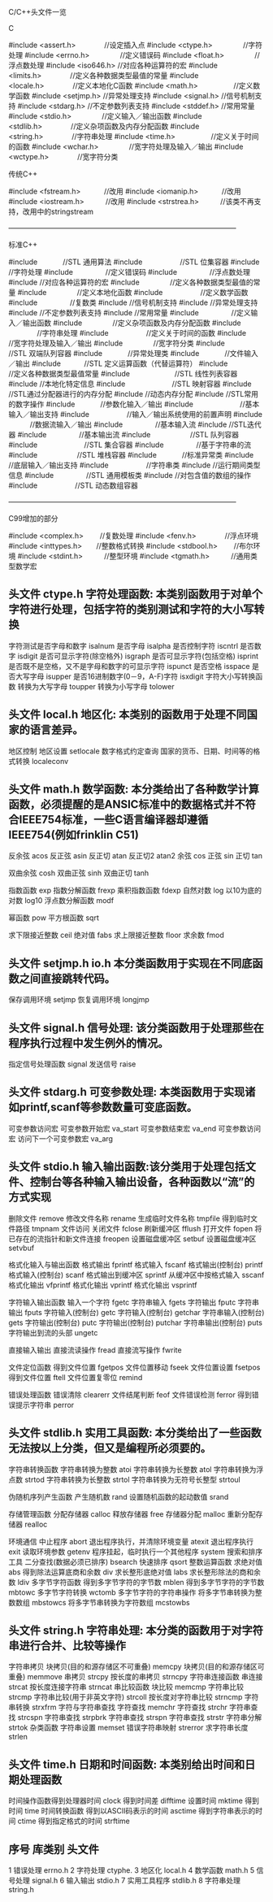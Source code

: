 C/C++头文件一览

C

#include <assert.h>　　　　//设定插入点
#include <ctype.h>　　　　 //字符处理
#include <errno.h>　　　　 //定义错误码
#include <float.h>　　　　 //浮点数处理
#include <iso646.h>        //对应各种运算符的宏
#include <limits.h>　　　　//定义各种数据类型最值的常量
#include <locale.h>　　　　//定义本地化C函数
#include <math.h>　　　　　//定义数学函数
#include <setjmp.h>        //异常处理支持
#include <signal.h>        //信号机制支持
#include <stdarg.h>        //不定参数列表支持
#include <stddef.h>        //常用常量
#include <stdio.h>　　　　 //定义输入／输出函数
#include <stdlib.h>　　　　//定义杂项函数及内存分配函数
#include <string.h>　　　　//字符串处理
#include <time.h>　　　　　//定义关于时间的函数
#include <wchar.h>　　　　 //宽字符处理及输入／输出
#include <wctype.h>　　　　//宽字符分类

传统C++

#include <fstream.h>　　　 //改用<fstream>
#include <iomanip.h>　　　 //改用<iomainip>
#include <iostream.h>　　　//改用<iostream>
#include <strstrea.h>　　　//该类不再支持，改用<sstream>中的stringstream

————————————————————————————————

标准C++　

#include <algorithm>　　　 //STL 通用算法
#include <bitset>　　　　　//STL 位集容器
#include <cctype>         //字符处理
#include <cerrno> 　　　　 //定义错误码
#include <cfloat>　　　　 //浮点数处理
#include <ciso646>         //对应各种运算符的宏
#include <climits> 　　　　//定义各种数据类型最值的常量
#include <clocale> 　　　　//定义本地化函数
#include <cmath> 　　　　　//定义数学函数
#include <complex>　　　　 //复数类
#include <csignal>         //信号机制支持
#include <csetjmp>         //异常处理支持
#include <cstdarg>         //不定参数列表支持
#include <cstddef>         //常用常量
#include <cstdio> 　　　　 //定义输入／输出函数
#include <cstdlib> 　　　　//定义杂项函数及内存分配函数
#include <cstring> 　　　　//字符串处理
#include <ctime> 　　　　　//定义关于时间的函数
#include <cwchar> 　　　　 //宽字符处理及输入／输出
#include <cwctype> 　　　　//宽字符分类
#include <deque>　　　　　 //STL 双端队列容器
#include <exception>　　　 //异常处理类
#include <fstream> 　　　 //文件输入／输出
#include <functional>　　　//STL 定义运算函数（代替运算符）
#include <limits> 　　　　 //定义各种数据类型最值常量
#include <list>　　　　　　//STL 线性列表容器
#include <locale>         //本地化特定信息
#include <map>　　　　　　 //STL 映射容器
#include <memory>         //STL通过分配器进行的内存分配
#include<new>            //动态内存分配
#include <numeric>         //STL常用的数字操作
#include <iomanip> 　　　 //参数化输入／输出
#include <ios>　　　　　　 //基本输入／输出支持
#include <iosfwd>　　　　　//输入／输出系统使用的前置声明
#include <iostream> 　　　//数据流输入／输出
#include <istream>　　　　 //基本输入流
#include <iterator>        //STL迭代器
#include <ostream>　　　　 //基本输出流
#include <queue>　　　　　 //STL 队列容器
#include <set>　　　　　　 //STL 集合容器
#include <sstream>　　　　 //基于字符串的流
#include <stack>　　　　　 //STL 堆栈容器
#include <stdexcept>　　　 //标准异常类
#include <streambuf>　　　 //底层输入／输出支持
#include <string>　　　　　//字符串类
#include <typeinfo>        //运行期间类型信息
#include <utility>　　　　 //STL 通用模板类
#include <valarray>        //对包含值的数组的操作
#include <vector>　　　　　//STL 动态数组容器

————————————————————————————————

C99增加的部分

#include <complex.h>　　 //复数处理
#include <fenv.h>　　　　//浮点环境
#include <inttypes.h>　　//整数格式转换
#include <stdbool.h>　　 //布尔环境
#include <stdint.h>　　　//整型环境
#include <tgmath.h>　　　//通用类型数学宏

头文件 ctype.h
字符处理函数: 本类别函数用于对单个字符进行处理，包括字符的类别测试和字符的大小写转换
----------------------------------------
字符测试是否字母和数字 isalnum
是否字母 isalpha
是否控制字符 iscntrl
是否数字 isdigit
是否可显示字符(除空格外) isgraph
是否可显示字符(包括空格) isprint
是否既不是空格，又不是字母和数字的可显示字符 ispunct
是否空格 isspace
是否大写字母 isupper
是否16进制数字(0－9，A-F)字符 isxdigit
字符大小写转换函数 转换为大写字母 toupper
转换为小写字母 tolower

头文件 local.h
地区化: 本类别的函数用于处理不同国家的语言差异。
----------------------------------------
地区控制 地区设置 setlocale
数字格式约定查询 国家的货币、日期、时间等的格式转换 localeconv


头文件 math.h
数学函数: 本分类给出了各种数学计算函数，必须提醒的是ANSIC标准中的数据格式并不符合IEEE754标准，一些C语言编译器却遵循IEEE754(例如frinklin C51)
----------------------------------------

反余弦 acos
反正弦 asin
反正切 atan
反正切2 atan2
余弦 cos
正弦 sin
正切 tan

双曲余弦 cosh
双曲正弦 sinh
双曲正切 tanh

指数函数 exp
指数分解函数 frexp
乘积指数函数 fdexp
自然对数 log
以10为底的对数 log10
浮点数分解函数 modf

幂函数 pow
平方根函数 sqrt

求下限接近整数 ceil
绝对值 fabs
求上限接近整数 floor
求余数 fmod



头文件 setjmp.h io.h
本分类函数用于实现在不同底函数之间直接跳转代码。
----------------------------------------
保存调用环境 setjmp
恢复调用环境 longjmp

头文件 signal.h
信号处理: 该分类函数用于处理那些在程序执行过程中发生例外的情况。
----------------------------------------
指定信号处理函数 signal
发送信号 raise


头文件 stdarg.h
可变参数处理: 本类函数用于实现诸如printf,scanf等参数数量可变底函数。
----------------------------------------
可变参数访问宏
可变参数开始宏 va_start
可变参数结束宏 va_end
可变参数访问宏 访问下一个可变参数宏 va_arg


头文件 stdio.h
输入输出函数:该分类用于处理包括文件、控制台等各种输入输出设备，各种函数以“流”的方式实现
----------------------------------------
删除文件 remove
修改文件名称 rename
生成临时文件名称 tmpfile
得到临时文件路径 tmpnam
文件访问 关闭文件 fclose
刷新缓冲区 fflush
打开文件 fopen
将已存在的流指针和新文件连接 freopen
设置磁盘缓冲区 setbuf
设置磁盘缓冲区 setvbuf

格式化输入与输出函数
格式输出 fprintf
格式输入 fscanf
格式输出(控制台) printf
格式输入(控制台) scanf
格式输出到缓冲区 sprintf
从缓冲区中按格式输入 sscanf
格式化输出 vfprintf
格式化输出 vprintf
格式化输出 vsprintf

字符输入输出函数
输入一个字符 fgetc
字符串输入 fgets
字符输出 fputc
字符串输出 fputs
字符输入(控制台) getc
字符输入(控制台) getchar
字符串输入(控制台) gets
字符输出(控制台) putc
字符输出(控制台) putchar
字符串输出(控制台) puts
字符输出到流的头部 ungetc

直接输入输出
直接流读操作 fread
直接流写操作 fwrite

文件定位函数
得到文件位置 fgetpos
文件位置移动 fseek
文件位置设置 fsetpos
得到文件位置 ftell
文件位置复零位 remind

错误处理函数
错误清除 clearerr
文件结尾判断 feof
文件错误检测 ferror
得到错误提示字符串 perror

头文件 stdlib.h
实用工具函数: 本分类给出了一些函数无法按以上分类，但又是编程所必须要的。
----------------------------------------
字符串转换函数
字符串转换为整数 atoi
字符串转换为长整数 atol
字符串转换为浮点数 strtod
字符串转换为长整数 strtol
字符串转换为无符号长整型 strtoul

伪随机序列产生函数
产生随机数 rand
设置随机函数的起动数值 srand

存储管理函数
分配存储器 calloc
释放存储器 free
存储器分配 malloc
重新分配存储器 realloc

环境通信
中止程序 abort
退出程序执行，并清除环境变量 atexit
退出程序执行 exit
读取环境参数 getenv
程序挂起，临时执行一个其他程序 system
搜索和排序工具 二分查找(数据必须已排序) bsearch
快速排序 qsort
整数运算函数 求绝对值 abs
得到除法运算底商和余数 div
求长整形底绝对值 labs
求长整形除法的商和余数 ldiv
多字节字符函数 得到多字节字符的字节数 mblen
得到多字节字符的字节数 mbtowc
多字节字符转换 wctomb
多字节字符的字符串操作 将多字节串转换为整数数组 mbstowcs
将多字节串转换为字符数组 mcstowbs

头文件 string.h
字符串处理: 本分类的函数用于对字符串进行合并、比较等操作
----------------------------------------
字符串拷贝 块拷贝(目的和源存储区不可重叠) memcpy
块拷贝(目的和源存储区可重叠) memmove
串拷贝 strcpy
按长度的串拷贝 strncpy
字符串连接函数 串连接 strcat
按长度连接字符串 strncat
串比较函数 块比较 memcmp
字符串比较 strcmp
字符串比较(用于非英文字符) strcoll
按长度对字符串比较 strncmp
字符串转换 strxfrm
字符与字符串查找 字符查找 memchr
字符查找 strchr
字符串查找 strcspn
字符串查找 strpbrk
字符串查找 strspn
字符串查找 strstr
字符串分解 strtok
杂类函数 字符串设置 memset
错误字符串映射 strerror
求字符串长度 strlen

头文件 time.h
日期和时间函数: 本类别给出时间和日期处理函数
----------------------------------------
时间操作函数得到处理器时间 clock
得到时间差 difftime
设置时间 mktime
得到时间 time
时间转换函数 得到以ASCII码表示的时间 asctime
得到字符串表示的时间 ctime
得到指定格式的时间 strftime

序号 库类别 头文件
----------------------------------------
1   错误处理      errno.h
2   字符处理      ctyphe.
3   地区化        local.h
4   数学函数      math.h
5   信号处理      signal.h
6   输入输出      stdio.h
7   实用工具程序   stdlib.h
8   字符串处理     string.h
